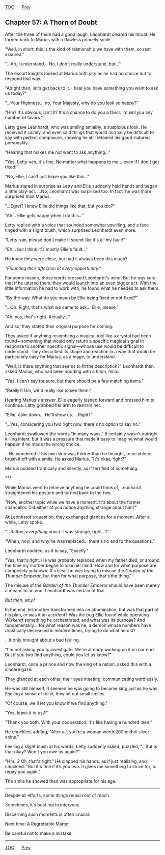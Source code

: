 [TOC](../readme.md)&nbsp;&nbsp;&nbsp;&nbsp;&nbsp;&nbsp;[Prev](index_split_032.md)&nbsp;&nbsp;&nbsp;&nbsp;&nbsp;&nbsp;



## Chapter 57: A Thorn of Doubt

After the three of them had a good laugh, Leonhardt cleared his throat.
He turned back to Marius with a flawless princely smile.

"Well, in short, this is the kind of relationship we have with them, so
rest assured."

"...Ah, I understand... No, I don't really understand, but..."

The escort knights looked at Marius with pity as he had no choice but to
respond that way.

"Alright then, let's get back to it. I hear you have something you want
to ask us today?"

"...Your Highness... no, Your Majesty, why do you look so happy?"

"Hm? It's obvious, isn't it? It's a chance to do you a favor. I'd sell
you any number of favors."

Letty gave Leonhardt, who was smiling amiably, a suspicious look. He
received it calmly, and even said things that would normally be
difficult to say with perfect composure, showing he still retained his
good-natured personality.

"Hearing that makes me not want to ask anything..."

"Yes, Letty-san, it's fine. No matter what happens to me... even if I
don't get fixed!"

"No, Ellie, I can’t just leave you like this..."

Marius stared in surprise as Letty and Ellie suddenly held hands and
began a little play-act. ...No, Leonhardt was surprised too. In fact, he
was more surprised than Marius.

"...Egret? I knew Ellie did things like that, but you too?"

"Ah... Ellie gets happy when I do this..."

Letty replied with a voice that sounded somewhat unwilling, and a face
tinged with a slight blush, which surprised Leonhardt even more.

"Letty-san, please don't make it sound like it's all my fault\\"

"Eh... but I think it's mostly Ellie's fault..."

He knew they were close, but had it always been this much?

*"Flaunting their affection at every opportunity."*

For some reason, those words crossed Leonhardt's mind. But he was sure
that if he uttered them, they would launch into an even bigger act. With
the little information he had to work with, he found what he needed to
ask them.

"By the way. What do you mean by Ellie being fixed or not fixed?"

"...Oh. Right, that's what we came to ask... Ellie, please."

"Ah, yes, that's right. Actually..."

And so, they stated their original purpose for coming.

They asked if anything resembling a magical tool like a crystal had been
found—something that would only return a specific magical signal in
response to another specific signal—whose use would be difficult to
understand. They described its shape and reaction in a way that would be
particularly easy for Marius, as a mage, to understand.

"Well, is there anything that seems to fit the description?" Leonhardt
then asked Marius, who had been nodding with a *hmm, hmm.*

"Yes, I can't say for sure, but there should be a few matching items."

"Really?! Um, we'd really like to see them!"

Hearing Marius's answer, Ellie eagerly leaned forward and pressed him to
continue. Letty grabbed her arm to restrain her.

"Ellie, calm down... He'll show us. ...Right?"

"...Yes, considering you two right now, there's no option to say no."

Leonhardt swallowed the words "in many ways." It certainly wasn't
outright killing intent, but it was a pressure that made it easy to
imagine what would happen if he made the wrong choice.

...He wondered if his own skin was thicker than he thought, to be able
to brush it off with a smile. He asked Marius, "It's okay, right?"

Marius nodded frantically and silently, as if terrified of something.

\*\*\*

While Marius went to retrieve anything he could think of, Leonhardt
straightened his posture and turned back to the two.

"Now, another topic while we have a moment. It's about the former
chancellor. Did either of you notice anything strange about him?"

At Leonhardt's question, they exchanged glances for a moment. After a
while, Letty spoke.

"...Rather, *everything* about it was strange, right...?"

"When, how, and why he was replaced... there's no end to the questions."

Leonhardt nodded, as if to say, "Exactly."

"Yes, that's right. He was probably replaced when my father died, or
around the time my mother began to lose her mind. How and for what
purpose are completely unknown. It's clear he was trying to misuse the
*Garden of the Thunder Emperor*, but then for what purpose, that's the
thing."

The misuse of the *Garden of the Thunder Emperor* should have been
merely a means to an end. Leonhardt was certain of that.

*But then, why?*

In the end, his mother transformed into an abomination, but was that
part of his plan, or was it an accident? Was the bug Ellie found while
operating *Wiskeraf* something he orchestrated, and what was its
purpose? And fundamentally... for what reason was he, a demon whose
numbers have drastically decreased in modern times, trying to do what he
did?

...It only brought about a bad feeling.

"I'm not asking you to investigate. We're already working on it on our
end. But if you two find anything, could you let us know?"

Leonhardt, once a prince and now the king of a nation, asked this with a
sincere gaze.

They glanced at each other, their eyes meeting, communicating
wordlessly.

He was still himself. It seemed he was going to become king just as he
was. Feeling a sense of relief, they let out small smiles.

"Of course, we'll let you know if we find anything."

"Yes, leave it to us♪"

"Thank you both. With your cooperation, it's like having a hundred men."

He chuckled, adding, "After all, you're a woman worth 200 mithril silver
coins."

Feeling a slight blush at his words, Letty suddenly asked, puzzled,
"...But is that okay? Won't you owe us again?"

"Hm...? Oh, that's right." He clapped his hands, as if just realizing,
and chuckled. "But it's fine if it’s you two. It gives me something to
strive for, to repay you again."

The smile he showed then was appropriate for his age.

------------------------------------------------------------------------

Despite all efforts, some things remain out of reach.

Sometimes, it's best not to intervene.

Discerning such moments is often crucial.

Next time: A Regrettable Matter

Be careful not to make a mistake.


---
[TOC](../readme.md)&nbsp;&nbsp;&nbsp;&nbsp;&nbsp;&nbsp;[Prev](index_split_032.md)&nbsp;&nbsp;&nbsp;&nbsp;&nbsp;&nbsp;

